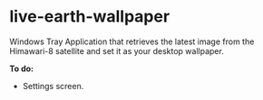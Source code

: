 # live-earth-wallpaper
Windows Tray Application that retrieves the latest image from the Himawari-8 satellite and set it as your desktop wallpaper.


**To do:**
  * Settings screen.
